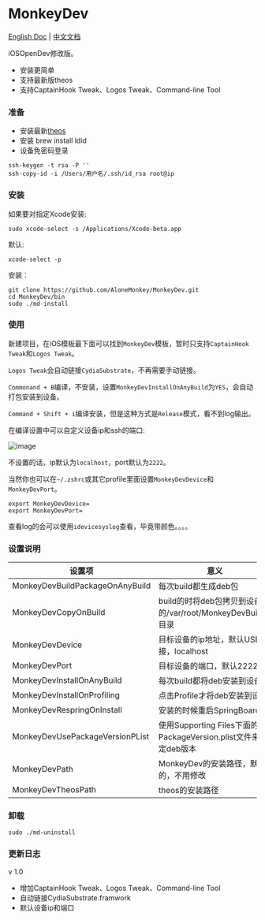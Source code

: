 # MonkeyDev

[English Doc](README.md)
|
[中文文档](README-zh.md)

iOSOpenDev修改版。

* 安装更简单
* 支持最新版theos
* 支持CaptainHook Tweak、Logos Tweak、Command-line Tool

### 准备

* 安装最新[theos](https://github.com/theos/theos/wiki)
* 安装 brew install ldid
* 设备免密码登录

```
ssh-keygen -t rsa -P ''
ssh-copy-id -i /Users/用户名/.ssh/id_rsa root@ip
```

### 安装

如果要对指定Xcode安装:

```
sudo xcode-select -s /Applications/Xcode-beta.app
```

默认:

```
xcode-select -p
```

安装：
```
git clone https://github.com/AloneMonkey/MonkeyDev.git
cd MonkeyDev/bin
sudo ./md-install
```

### 使用
新建项目，在iOS模板最下面可以找到`MonkeyDev`模板，暂时只支持`CaptainHook Tweak`和`Logos Tweak`。

`Logos Tweak`会自动链接`CydiaSubstrate`，不再需要手动链接。

`Commonand + B`编译，不安装，设置`MonkeyDevInstallOnAnyBuild`为`YES`，会自动打包安装到设备。

`Command + Shift + i`编译安装，但是这种方式是`Release`模式，看不到log输出。

在编译设置中可以自定义设备ip和ssh的端口:

![image](http://7xtdl4.com1.z0.glb.clouddn.com/script_1498661304679.png)

不设置的话，ip默认为`localhost`，port默认为`2222`。

当然你也可以在`~/.zshrc`或其它profile里面设置`MonkeyDevDevice`和`MonkeyDevPort`。

```
export MonkeyDevDevice=
export MonkeyDevPort=
```

查看log的会可以使用`idevicesyslog`查看，毕竟带颜色。。。。

### 设置说明

|设置项|意义|
|--|--|
|MonkeyDevBuildPackageOnAnyBuild|每次build都生成deb包|
|MonkeyDevCopyOnBuild|build的时将deb包拷贝到设备的/var/root/MonkeyDevBuilds/目录|
|MonkeyDevDevice|目标设备的ip地址，默认USB连接，localhost|
|MonkeyDevPort|目标设备的端口，默认2222|
|MonkeyDevInstallOnAnyBuild|每次build都将deb安装到设备|
|MonkeyDevInstallOnProfiling|点击Profile才将deb安装到设备|
|MonkeyDevRespringOnInstall|安装的时候重启SpringBoard|
|MonkeyDevUsePackageVersionPList|使用Supporting Files下面的PackageVersion.plist文件来指定deb版本|
|MonkeyDevPath|MonkeyDev的安装路径，默认的，不用修改|
|MonkeyDevTheosPath|theos的安装路径|

### 卸载

```
sudo ./md-uninstall
```

### 更新日志

v 1.0

* 增加CaptainHook Tweak、Logos Tweak、Command-line Tool
* 自动链接CydiaSubstrate.framwork
* 默认设备ip和端口